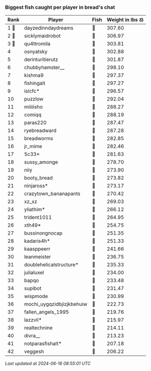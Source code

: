 ### Biggest fish caught per player in bread's chat
| Rank | Player | Fish | Weight in lbs ⚖️ |
|------|--------|-----------|---------|
| 1 🥇  | dayzedinndaydreams | 🦑 | 307.60 |
| 2 🥈  | sicklymaidrobot | 🦑 | 306.97 |
| 3 🥉  | qu4ttromila | 🐳 | 303.81 |
| 4  | osnyatsky | 🐳 | 302.88 |
| 5  | derinturitierutz | 🐳 | 301.87 |
| 6  | chubbyhamster__ | 🐳 | 298.10 |
| 7  | kishma9 | 🐳 | 297.37 |
| 8  | fishingalt | 🐳 | 297.27 |
| 9  | islcfc* | 🐳 | 296.57 |
| 10  | puzzlow | 🐳 | 292.04 |
| 11  | miiiiisho | 🦈 | 288.27 |
| 12  | comiqq | 🐳 | 288.19 |
| 13  | paras220 | 🐳 | 287.47 |
| 14  | ryebreadward | 🐳 | 287.28 |
| 15  | breadworms | 🐳 | 282.85 |
| 16  | jr_mime | 🦑 | 282.46 |
| 17  | 5c33* | 🐉 | 281.63 |
| 18  | sussy_amonge | 🐉 | 278.70 |
| 19  | niiy | 🐳 | 273.90 |
| 20  | booty_bread | 🐉 | 273.82 |
| 21  | ninjaross* | 🦑 | 273.17 |
| 22  | crazytown_bananapants | 🦈 | 270.42 |
| 23  | xz_xz | 🐳 | 269.03 |
| 24  | yliathim* | 🐉 | 266.12 |
| 25  | trident1011 | 🦕 | 264.95 |
| 26  | xth49* | 🦕 | 254.75 |
| 27  | bussinongnocap | 🐢 | 251.35 |
| 28  | kadaris4h* | 🦕 | 251.33 |
| 29  | kaasppeerr | 🦕 | 241.66 |
| 30  | leanmeister | 🦕 | 236.75 |
| 31  | doublehelicalstructure* | 🦕 | 235.33 |
| 32  | julialuxel | 🐳 | 234.00 |
| 33  | bapqo | 🐉 | 233.48 |
| 34  | supibot | 🦕 | 231.47 |
| 35  | wispmode | 🐳 | 230.99 |
| 36  | mochi_uygqzidbjizjkbehuiw | 🐳 | 222.73 |
| 37  | fallen_angels_1995 | 🐳 | 219.76 |
| 38  | lazzvli* | 🦈 | 215.97 |
| 39  | realtechnine | 🦕 | 214.11 |
| 40  | divra__ | 🐳 | 213.23 |
| 41  | notparasfishalt* | 🐉 | 207.18 |
| 42  | veggesh | 🦈 | 206.22 |

_Last updated at 2024-06-16 08:55:01 UTC_